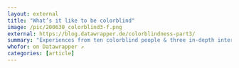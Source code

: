 ```yaml
---
layout: external
title: "What’s it like to be colorblind"
image: /pic/200630_colorblind3-f.png
external: https://blog.datawrapper.de/colorblindness-part3/
summary: "Experiences from ten colorblind people & three in-depth interviews with two cartographers and one Datawrapper CEO."
whofor: on Datawrapper ↗
categories: [article]
---
```

